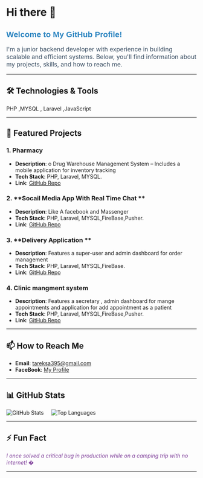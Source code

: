 # Hi there 👋

<h2 style="color: #2E86C1; font-family: Arial, sans-serif;">Welcome to My GitHub Profile!</h2>

<p style="font-size: 16px; color: #34495E;">
  I'm a junior backend developer with experience in building scalable and efficient systems. Below, you'll find information about my projects, skills, and how to reach me.
</p>

---

## 🛠️ Technologies & Tools
<div style="display: flex; gap: 10px; flex-wrap: wrap;">
 PHP  ,MYSQL , Laravel ,JavaScript
</div>

---

## 🚀 Featured Projects

### 1. **Pharmacy**
   - **Description**: o Drug Warehouse Management System – Includes a mobile application for
inventory tracking 
   - **Tech Stack**: PHP, Laravel, MYSQL.
   - **Link**: [GitHub Repo](https://github.com/TarekSalha288/Pharmacy) 

### 2. **Socail Media App With Real Time Chat **
   - **Description**: Like A facebook and Massenger
   - **Tech Stack**: PHP, Laravel, MYSQL,FireBase,Pusher.
   - **Link**: [GitHub Repo](https://github.com/TarekSalha288/Simple_Social_Media_App_With_Laravel11)

### 3. **Delivery Application **
   - **Description**:  Features a super-user and admin dashboard for order
management
   - **Tech Stack**: PHP, Laravel, MYSQL,FireBase.
   - **Link**: [GitHub Repo](https://github.com/TarekSalha288/Mate-Order)
### 4. **Clinic mangment system**
   - **Description**:  Features a secretary , admin dashboard for mange appointments and application 
 for add appointment as a patient
   - **Tech Stack**: PHP, Laravel, MYSQL,FireBase,Pusher.
   - **Link**: [GitHub Repo](https://github.com/TarekSalha288/Clinic)
---

## 📫 How to Reach Me

- **Email**: tareksa395@gmail.com
- **FaceBook**: [My Profile](https://www.facebook.com/share/1BVQgd6Yzx/)

---

## 📊 GitHub Stats

<div style="display: flex; gap: 20px;">
  <img src="https://github-readme-stats.vercel.app/api?username=TarekSalha288&show_icons=true&theme=dark" alt="GitHub Stats">
  <img src="https://github-readme-stats.vercel.app/api/top-langs/?username=TarekSalha288&layout=compact&theme=dark" alt="Top Languages">
</div>

---

## ⚡ Fun Fact

<p style="font-style: italic; color: #7D3C98;">
  I once solved a critical bug in production while on a camping trip with no internet! �
</p>

---
